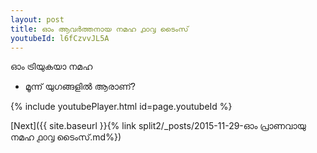 ```yaml
---
layout: post
title: ഓം ആവർത്തനായ നമഹ ൧൦൮ ടൈംസ്
youtubeId: l6fCzvvJL5A
---
```

 
 
 ഓം ട്രിയുകയാ നമഹ 
 
 -  മൂന്ന് യുഗങ്ങളിൽ ആരാണ്? 
 
  
 
  
 
 
 
 
 
 


{% include youtubePlayer.html id=page.youtubeId %}
 
[Next]({{ site.baseurl }}{% link  split2/_posts/2015-11-29-ഓം പ്രാണവായു നമഹ ൧൦൮ ടൈംസ്.md%})
 
